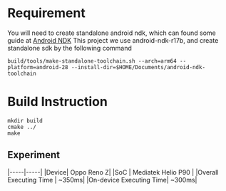 # Requirement
You will need to create standalone android ndk, which can found some guide at [Android NDK]("https://developer.android.com/ndk")
This project we use android-ndk-r17b, and create standalone sdk by the following command
```
build/tools/make-standalone-toolchain.sh --arch=arm64 --platform=android-28 --install-dir=$HOME/Documents/android-ndk-toolchain
```

# Build Instruction
```
mkdir build
cmake ../
make
```

## Experiment
|-----|-----|
|Device| Oppo Reno Z|
|SoC | Mediatek Helio P90 |
|Overall Executing Time | ~350ms|
|On-device Executing Time| ~300ms|

